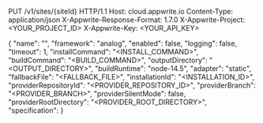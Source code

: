 PUT /v1/sites/{siteId} HTTP/1.1
Host: cloud.appwrite.io
Content-Type: application/json
X-Appwrite-Response-Format: 1.7.0
X-Appwrite-Project: <YOUR_PROJECT_ID>
X-Appwrite-Key: <YOUR_API_KEY>

{
  "name": "<NAME>",
  "framework": "analog",
  "enabled": false,
  "logging": false,
  "timeout": 1,
  "installCommand": "<INSTALL_COMMAND>",
  "buildCommand": "<BUILD_COMMAND>",
  "outputDirectory": "<OUTPUT_DIRECTORY>",
  "buildRuntime": "node-14.5",
  "adapter": "static",
  "fallbackFile": "<FALLBACK_FILE>",
  "installationId": "<INSTALLATION_ID>",
  "providerRepositoryId": "<PROVIDER_REPOSITORY_ID>",
  "providerBranch": "<PROVIDER_BRANCH>",
  "providerSilentMode": false,
  "providerRootDirectory": "<PROVIDER_ROOT_DIRECTORY>",
  "specification": 
}
